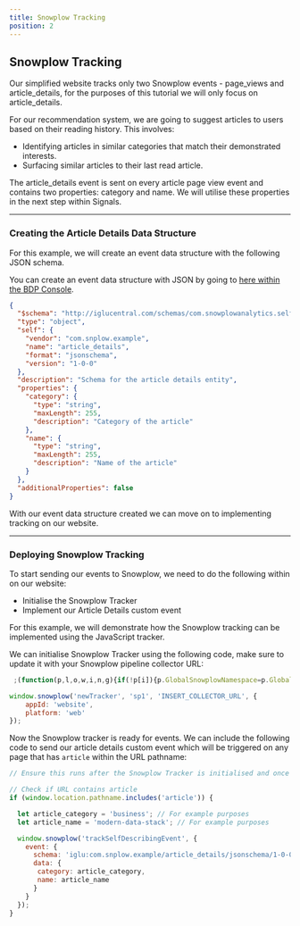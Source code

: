 ```yaml
---
title: Snowplow Tracking
position: 2
---
```


## Snowplow Tracking

Our simplified website tracks only two Snowplow events - page_views and article_details, for the purposes of this tutorial we will only focus on article_details.

For our recommendation system, we are going to suggest articles to users based on their reading history. This involves:

* Identifying articles in similar categories that match their demonstrated interests.
* Surfacing similar articles to their last read article.

The article_details event is sent on every article page view event and contains two properties: category and name. We will utilise these properties in the next step within Signals.

---

### Creating the Article Details Data Structure

For this example, we will create an event data structure with the following JSON schema. 

You can create an event data structure with JSON by going to [here within the BDP Console](https://console.snowplowanalytics.com/data-structures/create/event).

```json
{
  "$schema": "http://iglucentral.com/schemas/com.snowplowanalytics.self-desc/schema/jsonschema/1-0-0#",
  "type": "object",
  "self": {
    "vendor": "com.snplow.example",
    "name": "article_details",
    "format": "jsonschema",
    "version": "1-0-0"
  },
  "description": "Schema for the article details entity",
  "properties": {
    "category": {
      "type": "string",
      "maxLength": 255,
      "description": "Category of the article"
    },
    "name": {
      "type": "string",
      "maxLength": 255,
      "description": "Name of the article"
    }
  },
  "additionalProperties": false
}
```

With our event data structure created we can move on to implementing tracking on our website.

---

### Deploying Snowplow Tracking

To start sending our events to Snowplow, we need to do the following within on our website:

* Initialise the Snowplow Tracker
* Implement our Article Details custom event

For this example, we will demonstrate how the Snowplow tracking can be implemented using the JavaScript tracker.

We can initialise Snowplow Tracker using the following code, make sure to update it with your Snowplow pipeline collector URL:

```js
 ;(function(p,l,o,w,i,n,g){if(!p[i]){p.GlobalSnowplowNamespace=p.GlobalSnowplowNamespace||[]; p.GlobalSnowplowNamespace.push(i);p[i]=function(){(p[i].q=p[i].q||[]).push(arguments) };p[i].q=p[i].q||[];n=l.createElement(o);g=l.getElementsByTagName(o)[0];n.async=1; n.src=w;g.parentNode.insertBefore(n,g)}}(window,document,"script","https://cdn.jsdelivr.net/npm/@snowplow/javascript-tracker@4.6.3/dist/sp.min.js","snowplow"));

window.snowplow('newTracker', 'sp1', 'INSERT_COLLECTOR_URL', {
    appId: 'website',
    platform: 'web'
});
```

Now the Snowplow tracker is ready for events. We can include the following code to send our article details custom event which will be triggered on any page that has `article` within the URL pathname:

```js
// Ensure this runs after the Snowplow Tracker is initialised and once per page/article view

// Check if URL contains article
if (window.location.pathname.includes('article')) {

  let article_category = 'business'; // For example purposes
  let article_name = 'modern-data-stack'; // For example purposes

  window.snowplow('trackSelfDescribingEvent', {
    event: {
      schema: 'iglu:com.snplow.example/article_details/jsonschema/1-0-0',
      data: {
       category: article_category,
       name: article_name
      }
    }
  });
}
```
